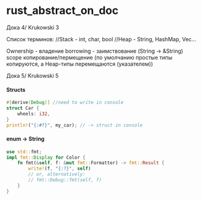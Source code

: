 # rust_abstract_on_doc


Дока 4/ Krukowski 3

Список терминов:
//Stack - int, char, bool
//Heap - String, HashMap, Vec...

Ownership - владение
borrowing - заимствование (String -> &String)
scope
копирование/пермещение (по умолчанию простые типы копируются, а Heap-типы перемещаются (указателем))

Дока 5/ Krukowski 5

#### Structs
```rust
#[derive(Debug)] //need to write in console
struct Car {
    wheels: i32,
}
println!("{:#?}", my_car); // -> struct in console
```

#### enum -> String

```rust
use std::fmt;
impl fmt::Display for Color {
    fn fmt(&self, f: &mut fmt::Formatter) -> fmt::Result {
        write!(f, "{:?}", self)
        // or, alternatively:
        // fmt::Debug::fmt(self, f)
    }
}
```